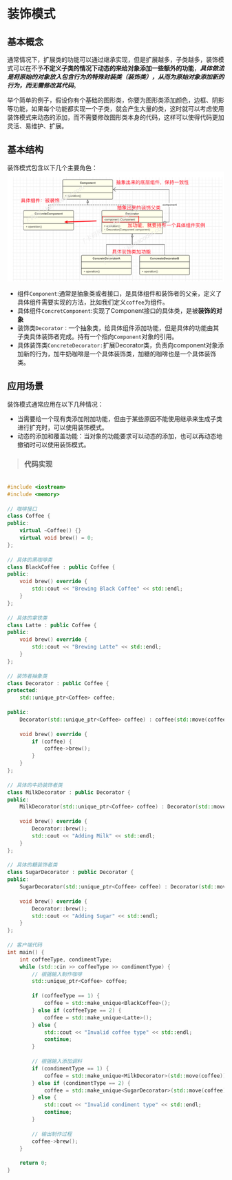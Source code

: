 # 装饰模式
## 基本概念
通常情况下，扩展类的功能可以通过继承实现，但是扩展越多，子类越多，装饰模式可以在不予**不定义子类的情况下动态的来给对象添加一些额外的功能**，***具体做法是将原始的对象放入包含行为的特殊封装类（装饰类），从而为原始对象添加新的行为，而无需修改其代码***。

举个简单的例子，假设你有个基础的图形类，你要为图形类添加颜色，边框、阴影等功能，如果每个功能都实现一个子类，就会产生大量的类，这时就可以考虑使用装饰模式来动态的添加，而不需要修改图形类本身的代码，这样可以使得代码更加灵活、易维护、扩展。


## 基本结构
装饰模式包含以下几个主要角色：
![alt text](image.png)

- 组件`Component`:通常是抽象类或者接口，是具体组件和装饰者的父亲，定义了具体组件需要实现的方法，比如我们定义`coffee`为组件。
- 具体组件`ConcretComponent`:实现了Component接口的具体类，是被**装饰的对象**
- 装饰类`Decorator：`一个抽象类，给具体组件添加功能，但是具体的功能由其子类具体装饰者完成。持有一个指向`Component`对象的引用。
- 具体装饰类`ConcreteDecorator:`扩展Decorator类，负责向component对象添加新的行为，加牛奶咖啡是一个具体装饰类，加糖的咖啡也是一个具体装饰类。

## 应用场景
装饰模式通常应用在以下几种情况：
- 当需要给一个现有类添加附加功能，但由于某些原因不能使用继承来生成子类进行扩充时，可以使用装饰模式。
- 动态的添加和覆盖功能：当对象的功能要求可以动态的添加，也可以再动态地撤销时可以使用装饰模式。

>### 代码实现
```c++

#include <iostream>
#include <memory>

// 咖啡接口
class Coffee {
public:
    virtual ~Coffee() {}
    virtual void brew() = 0;
};

// 具体的黑咖啡类
class BlackCoffee : public Coffee {
public:
    void brew() override {
        std::cout << "Brewing Black Coffee" << std::endl;
    }
};

// 具体的拿铁类
class Latte : public Coffee {
public:
    void brew() override {
        std::cout << "Brewing Latte" << std::endl;
    }
};

// 装饰者抽象类
class Decorator : public Coffee {
protected:
    std::unique_ptr<Coffee> coffee;

public:
    Decorator(std::unique_ptr<Coffee> coffee) : coffee(std::move(coffee)) {}

    void brew() override {
        if (coffee) {
            coffee->brew();
        }
    }
};

// 具体的牛奶装饰者类
class MilkDecorator : public Decorator {
public:
    MilkDecorator(std::unique_ptr<Coffee> coffee) : Decorator(std::move(coffee)) {}

    void brew() override {
        Decorator::brew();
        std::cout << "Adding Milk" << std::endl;
    }
};

// 具体的糖装饰者类
class SugarDecorator : public Decorator {
public:
    SugarDecorator(std::unique_ptr<Coffee> coffee) : Decorator(std::move(coffee)) {}

    void brew() override {
        Decorator::brew();
        std::cout << "Adding Sugar" << std::endl;
    }
};

// 客户端代码
int main() {
    int coffeeType, condimentType;
    while (std::cin >> coffeeType >> condimentType) {
        // 根据输入制作咖啡
        std::unique_ptr<Coffee> coffee;

        if (coffeeType == 1) {
            coffee = std::make_unique<BlackCoffee>();
        } else if (coffeeType == 2) {
            coffee = std::make_unique<Latte>();
        } else {
            std::cout << "Invalid coffee type" << std::endl;
            continue;
        }

        // 根据输入添加调料
        if (condimentType == 1) {
            coffee = std::make_unique<MilkDecorator>(std::move(coffee));
        } else if (condimentType == 2) {
            coffee = std::make_unique<SugarDecorator>(std::move(coffee));
        } else {
            std::cout << "Invalid condiment type" << std::endl;
            continue;
        }

        // 输出制作过程
        coffee->brew();
    }

    return 0;
}


```